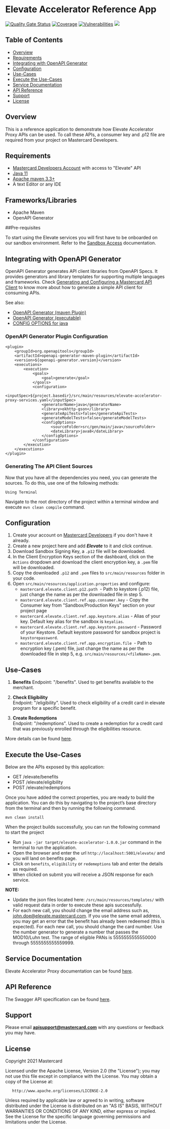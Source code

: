 # Elevate Accelerator Reference App

[![Quality Gate Status](https://sonarcloud.io/api/project_badges/measure?project=Mastercard_elevate-reference-app&metric=alert_status)](https://sonarcloud.io/dashboard?id=Mastercard_elevate-reference-app)
[![Coverage](https://sonarcloud.io/api/project_badges/measure?project=Mastercard_elevate-reference-app&metric=coverage)](https://sonarcloud.io/dashboard?id=Mastercard_elevate-reference-app)
[![Vulnerabilities](https://sonarcloud.io/api/project_badges/measure?project=Mastercard_elevate-reference-app&metric=vulnerabilities)](https://sonarcloud.io/dashboard?id=Mastercard_elevate-reference-app)
[![](https://img.shields.io/badge/License-Apache%202.0-blue.svg)](https://github.com/Mastercard/elevate-reference-app/blob/master/LICENSE)

## Table of Contents
- [Overview](#overview)
- [Requirements](#requirements)
- [Integrating with OpenAPI Generator](#OpenAPI_Generator)
- [Configuration](#configuration)
- [Use-Cases](#use-cases)
- [Execute the Use-Cases](#execute-the-use-cases)
- [Service Documentation](#documentation)
- [API Reference](#api-reference)
- [Support](#support)
- [License](#license)

## Overview  <a name="overview"></a>
This is a reference application to demonstrate how Elevate Accelerator Proxy APIs can be used.
To call these APIs, a consumer key and .p12 file are required from your project on Mastercard Developers.

## Requirements  <a name="requirements"></a>

- [Mastercard Developers Account](https://developer.mastercard.com/dashboard) with access to "Elevate" API
- [Java 11](http://www.oracle.com/technetwork/java/javase/downloads/index.html)
- [Apache maven 3.3+](https://maven.apache.org/download.cgi)
- A text Editor or any IDE

## Frameworks/Libraries <a name="frameworks"></a>
- Apache Maven
- OpenAPI Generator

##Pre-requisites

To start using the Elevate services you will first have to be onboarded on our sandbox environment. Refer to the [Sandbox Access](https://developer.mastercard.com/elevate/documentation/tutorials-and-guides/request-sandbox-access) documentation.

## Integrating with OpenAPI Generator <a name="OpenAPI_Generator"></a>

OpenAPI Generator generates API client libraries from OpenAPI Specs. It provides generators and library templates for supporting multiple languages and frameworks.
Check [Generating and Configuring a Mastercard API Client](https://developer.mastercard.com/platform/documentation/security-and-authentication/generating-and-configuring-a-mastercard-api-client/) to know more about how to generate a simple API client for consuming APIs.

See also:

- [OpenAPI Generator (maven Plugin)](https://mvnrepository.com/artifact/org.openapitools/openapi-generator-maven-plugin)
- [OpenAPI Generator (executable)](https://mvnrepository.com/artifact/org.openapitools/openapi-generator-cli)
- [CONFIG OPTIONS for java](https://github.com/OpenAPITools/openapi-generator/blob/master/docs/generators/java.md)

### OpenAPI Generator Plugin Configuration

```
<plugin>
    <groupId>org.openapitools</groupId>
    <artifactId>openapi-generator-maven-plugin</artifactId>
    <version>${openapi-generator.version}</version>
    <executions>
        <execution>
            <goals>
                <goal>generate</goal>
            </goals>
            <configuration>
                <inputSpec>${project.basedir}/src/main/resources/elevate-accelerator-proxy-services.yaml</inputSpec>
                <generatorName>java</generatorName>
                <library>okhttp-gson</library>
                <generateApiTests>false</generateApiTests>
                <generateModelTests>false</generateModelTests>
                <configOptions>
                    <sourceFolder>src/gen/main/java</sourceFolder>
                    <dateLibrary>java8</dateLibrary>
                </configOptions>
            </configuration>
        </execution>
    </executions>
</plugin>
```

### Generating The API Client Sources
Now that you have all the dependencies you need, you can generate the sources. To do this, use one of the following methods:

```Using Terminal```

Navigate to the root directory of the project within a terminal window and execute ```mvn clean compile``` command.

## Configuration <a name="configuration"></a>
1. Create your account on [Mastercard Developers](https://developer.mastercard.com/) if you don't have it already.
2. Create a new project here and add ***Elevate*** to it and click continue.
3. Download Sandbox Signing Key, a ```.p12``` file will be downloaded.
4. In the Client Encryption Keys section of the dashboard, click on the ```Actions``` dropdown and download the client encryption key, a ```.pem``` file will be downloaded.
5. Copy the downloaded ```.p12``` and ```.pem``` files to ```src/main/resources``` folder in your code.
6. Open ```src/main/resources/application.properties``` and configure:
    - ```mastercard.elevate.client.p12.path ```- Path to keystore (.p12) file, just change the name as per the downloaded file in step 5.
    - ```mastercard.elevate.client.ref.app.consumer.key``` - Copy the Consumer key from "Sandbox/Production Keys" section on your project page
    - ```mastercard.elevate.client.ref.app.keystore.alias``` - Alias of your key. Default key alias for the sandbox is ```keyalias```.
    - ```mastercard.elevate.client.ref.app.keystore.password``` -  Password of your Keystore. Default keystore password for sandbox project is ```keystorepassword```.
    - ```mastercard.elevate.client.ref.app.encryption.file ```- Path to encryption key (.pem) file, just change the name as per the downloaded file in step 5, e.g. ```src/main/resources/<fileName>.pem```.

## Use-Cases <a name="use-cases"></a>
1. **Benefits**
   Endpoint: "/benefits".
   Used to get benefits available to the merchant.

2. **Check Eligibility**    
   Endpoint: "/eligibility".
   Used to check eligibility of a credit card in elevate program for a specific benefit.

3. **Create Redemptions**    
   Endpoint: "/redemptions".
   Used to create a redemption for a credit card that was previously enrolled through the eligibilities resource.


More details can be found [here](https://developer.mastercard.com/elevate/documentation/use-cases/).


## Execute the Use-Cases   <a name="execute-the-use-cases"></a>
Below are the APIs exposed by this application:
- GET  <HOST>/elevate/benefits
- POST <Host>/elevate/eligibility      
- POST <Host>/elevate/redemptions

Once you have added the correct properties, you are ready to build the application. You can do this by navigating to the project’s base directory from the terminal and then by running the following command.

`mvn clean install`

When the project builds successfully, you can run the following command to start the project
- Run ```java -jar target/elevate-accelerator-1.0.0.jar``` command in the terminal to run the application.
- Open the browser and enter the url ```http://localhost:5001/elevate/``` and you will land on benefits page.
- Click on ```benefits```, ```eligibility``` or ```redemeptions``` tab and enter the details as required.
- When clicked on submit you will receive a JSON response for each service.

**NOTE:**   
- Update the json files located here: ```/src/main/resources/templates/``` with valid request data in order to execute these apis successfully.  
- For each new call, you should change the email address such as, john.doe@elevate.mastercard.com. If you use the same email address, you may get an error that the benefit has already been redeemed (this is expected). For each new call, you should change the card number. Use the number generator to generate a number that passes the MOD10/Luhn test. The range of eligible PANs is 5555555555550000 through 5555555555559999.

## Service Documentation <a name="documentation"></a>

Elevate Accelerator Proxy documentation can be found [here](https://developer.mastercard.com/elevate/documentation/use-cases/).


## API Reference <a name="api-reference"></a>
The Swagger API specification can be found [here](https://developer.mastercard.com/elevate/documentation/api-reference/).

## Support <a name="support"></a>
Please email **apisupport@mastercard.com** with any questions or feedback you may have.


## License <a name="license"></a>
<p>Copyright 2021 Mastercard</p>
<p>Licensed under the Apache License, Version 2.0 (the "License"); you may not use this file except in compliance with
the License. You may obtain a copy of the License at:</p>
<pre><code>   http://www.apache.org/licenses/LICENSE-2.0
</code></pre>
<p>Unless required by applicable law or agreed to in writing, software distributed under the License is distributed on
an "AS IS" BASIS, WITHOUT WARRANTIES OR CONDITIONS OF ANY KIND, either express or implied. See the License for the
specific language governing permissions and limitations under the License.</p>
